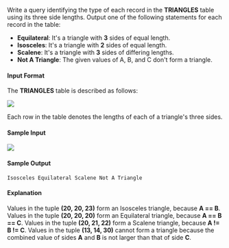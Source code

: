 Write a query identifying the type of each record in the __TRIANGLES__ table using its three side lengths. Output one of the following statements for each record in the table:

* __Equilateral__: It's a triangle with __3__ sides of equal length.
* __Isosceles__: It's a triangle with __2__ sides of equal length.
* __Scalene__: It's a triangle with __3__ sides of differing lengths.
* __Not A Triangle__: The given values of A, B, and C don't form a triangle.

#### Input Format #### 

The __TRIANGLES__ table is described as follows:

![](https://s3.amazonaws.com/hr-challenge-images/12887/1443815629-ac2a843fb7-1.png)

Each row in the table denotes the lengths of each of a triangle's three sides.

#### Sample Input #### 

![](https://s3.amazonaws.com/hr-challenge-images/12887/1443815827-cbfc1ca12b-2.png)

#### Sample Output #### 
`
Isosceles
Equilateral
Scalene
Not A Triangle
`
#### Explanation #### 

Values in the tuple __(20, 20, 23)__ form an Isosceles triangle, because __A == B__.
Values in the tuple __(20, 20, 20)__ form an Equilateral triangle, because __A == B == C__. Values in the tuple __(20, 21, 22)__ form a Scalene triangle, because __A != B != C__.
Values in the tuple __(13, 14, 30)__ cannot form a triangle because the combined value of sides __A__ and __B__ is not larger than that of side __C__.